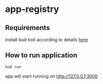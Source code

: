 # app-registry

## Requirements

Install bud tool according to details [here](https://github.com/livebud/bud#installing-bud)

## How to run application


```
bud run
```

app will start running on http://127.0.0.1:3000